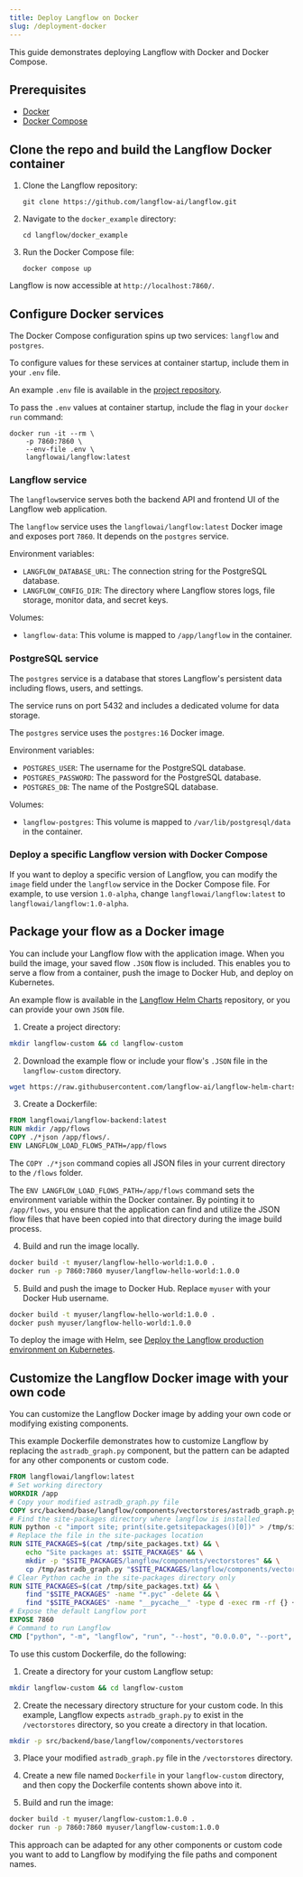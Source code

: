 ```yaml
---
title: Deploy Langflow on Docker
slug: /deployment-docker
---
```


This guide demonstrates deploying Langflow with Docker and Docker Compose.

## Prerequisites

- [Docker](https://docs.docker.com/)
- [Docker Compose](https://docs.docker.com/compose/)

## Clone the repo and build the Langflow Docker container

1. Clone the Langflow repository:

   `git clone https://github.com/langflow-ai/langflow.git`

2. Navigate to the `docker_example` directory:

   `cd langflow/docker_example`

3. Run the Docker Compose file:

   `docker compose up`

Langflow is now accessible at `http://localhost:7860/`.

## Configure Docker services

The Docker Compose configuration spins up two services: `langflow` and `postgres`.

To configure values for these services at container startup, include them in your `.env` file.

An example `.env` file is available in the [project repository](https://github.com/langflow-ai/langflow/blob/main/.env.example).

To pass the `.env` values at container startup, include the flag in your `docker run` command:

```
docker run -it --rm \
    -p 7860:7860 \
    --env-file .env \
    langflowai/langflow:latest
```

### Langflow service

The `langflow`service serves both the backend API and frontend UI of the Langflow web application.

The `langflow` service uses the `langflowai/langflow:latest` Docker image and exposes port `7860`. It depends on the `postgres` service.

Environment variables:

- `LANGFLOW_DATABASE_URL`: The connection string for the PostgreSQL database.
- `LANGFLOW_CONFIG_DIR`: The directory where Langflow stores logs, file storage, monitor data, and secret keys.

Volumes:

- `langflow-data`: This volume is mapped to `/app/langflow` in the container.

### PostgreSQL service

The `postgres` service is a database that stores Langflow's persistent data including flows, users, and settings.

The service runs on port 5432 and includes a dedicated volume for data storage.

The `postgres` service uses the `postgres:16` Docker image.

Environment variables:

- `POSTGRES_USER`: The username for the PostgreSQL database.
- `POSTGRES_PASSWORD`: The password for the PostgreSQL database.
- `POSTGRES_DB`: The name of the PostgreSQL database.

Volumes:

- `langflow-postgres`: This volume is mapped to `/var/lib/postgresql/data` in the container.

### Deploy a specific Langflow version with Docker Compose

If you want to deploy a specific version of Langflow, you can modify the `image` field under the `langflow` service in the Docker Compose file. For example, to use version `1.0-alpha`, change `langflowai/langflow:latest` to `langflowai/langflow:1.0-alpha`.

## Package your flow as a Docker image

You can include your Langflow flow with the application image.
When you build the image, your saved flow `.JSON` flow is included.
This enables you to serve a flow from a container, push the image to Docker Hub, and deploy on Kubernetes.

An example flow is available in the [Langflow Helm Charts](https://github.com/langflow-ai/langflow-helm-charts/tree/main/examples/flows) repository, or you can provide your own `JSON` file.

1. Create a project directory:

```bash
mkdir langflow-custom && cd langflow-custom
```

2. Download the example flow or include your flow's `.JSON` file in the `langflow-custom` directory.

```bash
wget https://raw.githubusercontent.com/langflow-ai/langflow-helm-charts/refs/heads/main/examples/flows/basic-prompting-hello-world.json
```

3. Create a Dockerfile:

```dockerfile
FROM langflowai/langflow-backend:latest
RUN mkdir /app/flows
COPY ./*json /app/flows/.
ENV LANGFLOW_LOAD_FLOWS_PATH=/app/flows
```

The `COPY ./*json` command copies all JSON files in your current directory to the `/flows` folder.

The `ENV LANGFLOW_LOAD_FLOWS_PATH=/app/flows` command sets the environment variable within the Docker container. By pointing it to `/app/flows`, you ensure that the application can find and utilize the JSON flow files that have been copied into that directory during the image build process.

4. Build and run the image locally.

```bash
docker build -t myuser/langflow-hello-world:1.0.0 .
docker run -p 7860:7860 myuser/langflow-hello-world:1.0.0
```

5. Build and push the image to Docker Hub.
   Replace `myuser` with your Docker Hub username.

```bash
docker build -t myuser/langflow-hello-world:1.0.0 .
docker push myuser/langflow-hello-world:1.0.0
```

To deploy the image with Helm, see [Deploy the Langflow production environment on Kubernetes](/deployment-kubernetes-prod).

## Customize the Langflow Docker image with your own code

You can customize the Langflow Docker image by adding your own code or modifying existing components.

This example Dockerfile demonstrates how to customize Langflow by replacing the `astradb_graph.py` component, but the pattern can be adapted for any other components or custom code.

```dockerfile
FROM langflowai/langflow:latest
# Set working directory
WORKDIR /app
# Copy your modified astradb_graph.py file
COPY src/backend/base/langflow/components/vectorstores/astradb_graph.py /tmp/astradb_graph.py
# Find the site-packages directory where langflow is installed
RUN python -c "import site; print(site.getsitepackages()[0])" > /tmp/site_packages.txt
# Replace the file in the site-packages location
RUN SITE_PACKAGES=$(cat /tmp/site_packages.txt) && \
    echo "Site packages at: $SITE_PACKAGES" && \
    mkdir -p "$SITE_PACKAGES/langflow/components/vectorstores" && \
    cp /tmp/astradb_graph.py "$SITE_PACKAGES/langflow/components/vectorstores/"
# Clear Python cache in the site-packages directory only
RUN SITE_PACKAGES=$(cat /tmp/site_packages.txt) && \
    find "$SITE_PACKAGES" -name "*.pyc" -delete && \
    find "$SITE_PACKAGES" -name "__pycache__" -type d -exec rm -rf {} +
# Expose the default Langflow port
EXPOSE 7860
# Command to run Langflow
CMD ["python", "-m", "langflow", "run", "--host", "0.0.0.0", "--port", "7860"]
```

To use this custom Dockerfile, do the following:

1. Create a directory for your custom Langflow setup:
```bash
mkdir langflow-custom && cd langflow-custom
```

2. Create the necessary directory structure for your custom code.
In this example, Langflow expects `astradb_graph.py` to exist in the `/vectorstores` directory, so you create a directory in that location.
```bash
mkdir -p src/backend/base/langflow/components/vectorstores
```

3. Place your modified `astradb_graph.py` file in the `/vectorstores` directory.

4. Create a new file named `Dockerfile` in your `langflow-custom` directory, and then copy the Dockerfile contents shown above into it.

5. Build and run the image:
```bash
docker build -t myuser/langflow-custom:1.0.0 .
docker run -p 7860:7860 myuser/langflow-custom:1.0.0
```

This approach can be adapted for any other components or custom code you want to add to Langflow by modifying the file paths and component names.
